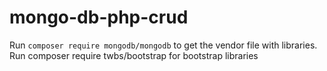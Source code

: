 # mongo-db-php-crud

Run `composer require mongodb/mongodb` to get the vendor file with libraries.
Run composer require twbs/bootstrap for bootstrap libraries
